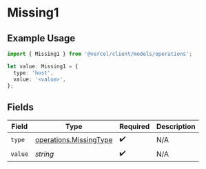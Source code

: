 # Missing1

## Example Usage

```typescript
import { Missing1 } from '@vercel/client/models/operations';

let value: Missing1 = {
  type: 'host',
  value: '<value>',
};
```

## Fields

| Field   | Type                                                             | Required           | Description |
| ------- | ---------------------------------------------------------------- | ------------------ | ----------- |
| `type`  | [operations.MissingType](../../models/operations/missingtype.md) | :heavy_check_mark: | N/A         |
| `value` | _string_                                                         | :heavy_check_mark: | N/A         |
